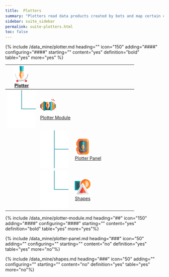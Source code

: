 ```yaml
---
title:  Plotters
summary: "Plotters read data products created by bots and map certain coordinate points to use them as vertices for polygons, which are assigned styles to create graphic representations of the underlying data."
sidebar: suite_sidebar
permalink: suite-plotters.html
toc: false
---
```


{% include /data_mine/plotter.md heading="" icon="150" adding="####" configuring="####" starting="" content="yes" definition="bold" table="yes" more="yes" %}

<table class='hierarchyTable'><thead><tr><th><a href='#plotter' data-toggle='tooltip' data-original-title='{{site.data.data_mine.plotter}}'><img src='images/icons/nodes/png50/plotter.png' /><br />Plotter</a></th><th></th><th></th><th></th><th></th><th></th><th></th><th></th><th></th><th></th></tr></thead><tbody>
<tr><td><img src='images/icons/various/png/tree-connector-elbow.png' /></td><td><a href='#plotter-module' data-toggle='tooltip' data-original-title='{{site.data.data_mine.plotter_module}}'><img src='images/icons/nodes/png50/plotter-module.png' /><br />Plotter Module</a></td><td></td><td></td><td></td><td></td><td></td><td></td><td></td></tr>
<tr><td></td><td><img src='images/icons/various/png/tree-connector-fork.png' /></td><td><a href='#plotter-panel' data-toggle='tooltip' data-original-title='{{site.data.data_mine.plotter_panel}}'><img src='images/icons/nodes/png50/plotter-panel.png' /><br />Plotter Panel</a></td><td></td><td></td><td></td><td></td><td></td><td></td></tr>
<tr><td></td><td><img src='images/icons/various/png/tree-connector-elbow.png' /></td><td><a href='#shapes' data-toggle='tooltip' data-original-title='{{site.data.data_mine.shapes}}'><img src='images/icons/nodes/png50/shapes.png' /><br />Shapes</a></td><td></td><td></td><td></td><td></td><td></td><td></td></tr></tbody></table>



{% include /data_mine/plotter-module.md heading="##" icon="150" adding="####" configuring="####" starting="" content="yes" definition="bold" table="yes" more="yes"%}

{% include /data_mine/plotter-panel.md heading="###" icon="50" adding="" configuring="" starting="" content="no" definition="yes" table="yes" more="no"%}

{% include /data_mine/shapes.md heading="###" icon="50" adding="" configuring="" starting="" content="no" definition="yes" table="yes" more="no"%}

